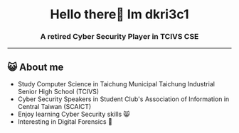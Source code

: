 <h1 align="center">Hello there👋 Im dkri3c1</h1>
<h3 align="center">A retired Cyber Security Player in TCIVS CSE </h3>

----


## 😺 About me
* Study Computer Science in Taichung Municipal Taichung Industrial Senior High School (TCIVS)
* Cyber Security Speakers in Student Club's Association of Information in Central Taiwan (SCAICT)
* Enjoy learning Cyber Security skills 😸 
* Interesting in Digital Forensics 🫶


